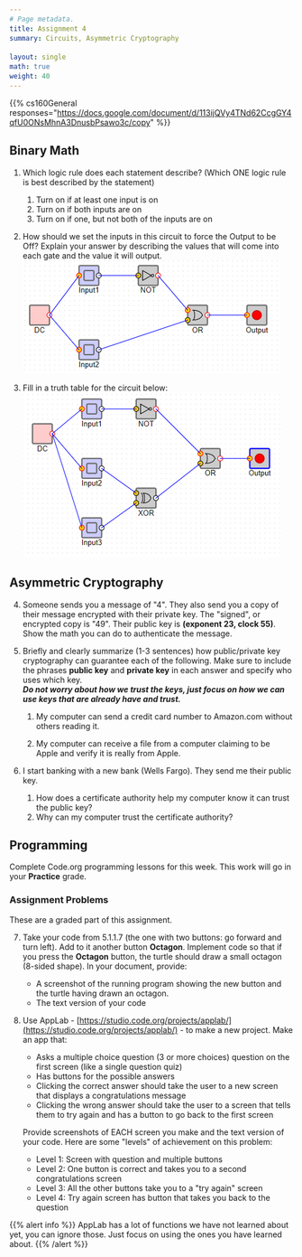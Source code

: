 ```yaml
---
# Page metadata.
title: Assignment 4
summary: Circuits, Asymmetric Cryptography

layout: single
math: true
weight: 40
---
```


{{% cs160General responses="https://docs.google.com/document/d/113ijQVy4TNd62CcgGY4qfU0ONsMhnA3DnusbPsawo3c/copy" %}}

## Binary Math

1. Which logic rule does each statement describe? (Which ONE logic rule is best described by the statement)
    1. Turn on if at least one input is on
    1. Turn on if both inputs are on
    1. Turn on if one, but not both of the inputs are on

1. How should we set the inputs in this circuit to force the Output to be Off? Explain your answer
by describing the values that will come into each gate and the value it will output.
    ![Circuit 1](circuit1.png)

1. Fill in a truth table for the circuit below:
    ![Circuit 2](circuit2.png)

## Asymmetric Cryptography

4. Someone sends you a message of "4". They also send you a copy of their message encrypted with
their private key. The "signed", or encrypted copy is "49". Their public key is **(exponent 23, clock 55)**.
Show the math you can do to authenticate the message.

1. Briefly and clearly summarize (1-3 sentences) how public/private key cryptography can
guarantee each of the following. Make sure to include the phrases **public key** and 
**private key** in each answer and specify who uses which key.  
    ***Do not worry about how we trust the keys, just focus on how we can use keys
that are already have and trust.***

    1. My computer can send a credit card number to Amazon.com without others reading it.

    1. My computer can receive a file from a computer claiming to be Apple and verify it is really
    from Apple. 

1. I start banking with a new bank (Wells Fargo). They send me their public key.
    1. How does a certificate authority help my computer know it can trust the public key?
    1. Why can my computer trust the certificate authority?

## Programming

Complete Code.org programming lessons for this week. This work will go in your
**Practice** grade.

### Assignment Problems

These are a graded part of this assignment.

7. Take your code from 5.1.1.7 (the one with two buttons: go forward and turn left). Add to it
another button **Octagon**. Implement code so that if you press the **Octagon** button, the turtle
should draw a small octagon (8-sided shape). In your document, provide:
    * A screenshot of the running program showing the new button and the turtle having drawn an octagon.
    * The text version of your code

1. Use AppLab - [https://studio.code.org/projects/applab/](https://studio.code.org/projects/applab/) -
to make a new project. Make an app that:
    * Asks a multiple choice question (3 or more choices) question on the first screen
    (like a single question quiz)
    * Has buttons for the possible answers
    * Clicking the correct answer should take the user to a new screen that displays a
    congratulations message
    * Clicking the wrong answer should take the user to a screen that tells them to try
    again and has a button to go back to the first screen

    Provide screenshots of EACH screen you make and the text version of your code. 
    Here are some "levels" of achievement on this problem:

    * Level 1: Screen with question and multiple buttons
    * Level 2: One button is correct and takes you to a second congratulations screen
    * Level 3: All the other buttons take you to a "try again" screen
    * Level 4: Try again screen has button that takes you back to the question

{{% alert info %}}
AppLab has a lot of functions we have not learned about yet, you can ignore those.
Just focus on using the ones you have learned about.
{{% /alert %}}
